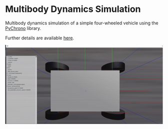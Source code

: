 # Multibody Dynamics Simulation

Multibody dynamics simulation of a simple four-wheeled vehicle using the 
[PyChrono](https://projectchrono.org/pychrono/) library.

Further details are available [here](https://cristianopizzamiglio.com/2024/10/12/mbd-pychrono.html).

![Rover motion](images/motion.gif)